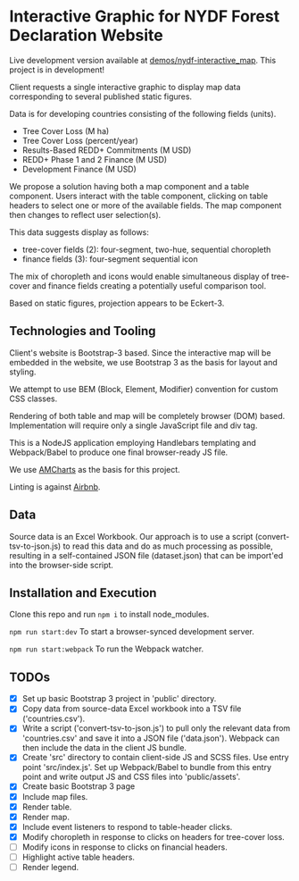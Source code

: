 # Interactive Graphic for NYDF Forest Declaration Website

Live development version available at [demos/nydf-interactive_map](http://radial-demos.com/nydf-interactive_map/). This project is in development!

Client requests a single interactive graphic to display map data corresponding to several published static figures.

Data is for developing countries consisting of the following fields (units).

- Tree Cover Loss (M ha)
- Tree Cover Loss (percent/year)
- Results-Based REDD+ Commitments (M USD)
- REDD+ Phase 1 and 2 Finance (M USD)
- Development Finance (M USD)

We propose a solution having both a map component and a table component. Users interact with the table component, clicking on table headers to select one or more of the available fields. The map component then changes to reflect user selection(s).

This data suggests display as follows:

- tree-cover fields (2): four-segment, two-hue, sequential choropleth
- finance fields (3): four-segment sequential icon

The mix of choropleth and icons would enable simultaneous display of tree-cover and finance fields creating a potentially useful comparison tool.

Based on static figures, projection appears to be Eckert-3.

## Technologies and Tooling

Client's website is Bootstrap-3 based. Since the interactive map will be embedded in the website, we use Bootstrap 3 as the basis for layout and styling.

We attempt to use BEM (Block, Element, Modifier) convention for custom CSS classes.

Rendering of both table and map will be completely browser (DOM) based. Implementation will require only a single JavaScript file and div tag.

This is a NodeJS application employing Handlebars templating and Webpack/Babel to produce one final browser-ready JS file.

We use [AMCharts](https://www.amcharts.com/javascript-maps/) as the basis for this project.

Linting is against [Airbnb](https://github.com/airbnb/javascript/tree/master/packages/eslint-config-airbnb).

## Data

Source data is an Excel Workbook. Our approach is to use a script (convert-tsv-to-json.js) to read this data and do as much processing as possible, resulting in a self-contained JSON file (dataset.json) that can be import'ed into the browser-side script.

## Installation and Execution

Clone this repo and run ```npm i``` to install node_modules.

```npm run start:dev``` To start a browser-synced development server.

```npm run start:webpack``` To run the Webpack watcher.


## TODOs

- [x] Set up basic Bootstrap 3 project in 'public' directory.
- [x] Copy data from source-data Excel workbook into a TSV file ('countries.csv').
- [x] Write a script ('convert-tsv-to-json.js') to pull only the relevant data from 'countries.csv' and save it into a JSON file ('data.json'). Webpack can then include the data in the client JS bundle.
- [x] Create 'src' directory to contain client-side JS and SCSS files. Use entry point 'src/index.js'. Set up Webpack/Babel to bundle from this entry point and write output JS and CSS files into 'public/assets'.
- [x] Create basic Bootstrap 3 page
- [x] Include map files.
- [x] Render table.
- [x] Render map.
- [x] Include event listeners to respond to table-header clicks.
- [x] Modify choropleth in response to clicks on headers for tree-cover loss.
- [ ] Modify icons in response to clicks on financial headers.
- [ ] Highlight active table headers.
- [ ] Render legend.
